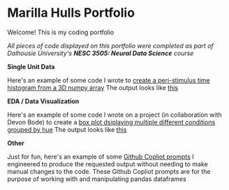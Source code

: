 # Marilla Hulls Portfolio
Welcome! This is my coding portfolio

*All pieces of code displayed on this portfolio were completed as part of Dalhousie University's **NESC 3505: Neural Data Science** course*

**Single Unit Data**

Here's an example of some code I wrote to [create a peri-stimulus time histogram from a 3D numpy array](PSTH_code.ipynb)
The output looks like [this](psth_image.png)

**EDA / Data Visualization**

Here's an example of some code I wrote on a project (in collaboration with Devon Bode) to create a [box plot dsiplaying multiple different conditions grouped by hue](colorblind_boxplot.ipynb)
The output looks like [this](colorblind_boxplot_image.ipynb)

**Other**

Just for fun, here's an example of some [Github Copliot prompts](Copilot_prompts.ipynb) I engineered to produce the requested output without needing to make manual changes to the code. These Github Copliot prompts are for the purpose of working with and manipulating pandas dataframes

